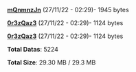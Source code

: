 [**mQnmnzJn**](/data/mQnmnzJn.txt) (27/11/22 - 02:29)- 1945 bytes

[**0r3zQaz3**](/data/0r3zQaz3.txt) (27/11/22 - 02:29)- 1124 bytes

[**0r3zQaz3**](/data/0r3zQaz3.txt) (27/11/22 - 02:29)- 1124 bytes

**Total Datas**: 5224

**Total Size**: 29.30 MB / 29.3 MB